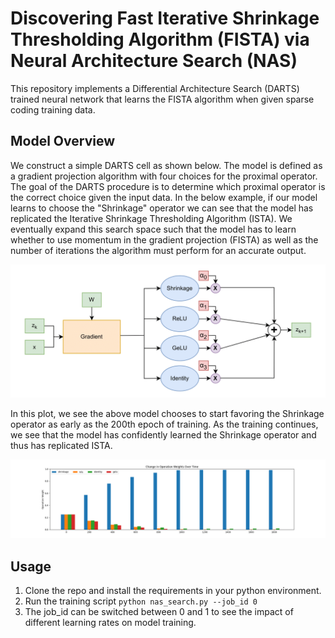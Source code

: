 # Discovering Fast Iterative Shrinkage Thresholding Algorithm (FISTA) via Neural Architecture Search (NAS)

This repository implements a Differential Architecture Search (DARTS) trained neural network that learns the FISTA algorithm when given sparse coding training data. 

## Model Overview
We construct a simple DARTS cell as shown below. The model is defined as a gradient projection algorithm with four choices for the proximal operator. The goal of the DARTS procedure is to determine which proximal operator is the correct choice given the input data. In the below example, if our model learns to choose the "Shrinkage" operator we can see that the model has replicated the Iterative Shrinkage Thresholding Algorithm (ISTA). We eventually expand this search space such that the model has to learn whether to use momentum in the gradient projection (FISTA) as well as the number of iterations the algorithm must perform for an accurate output. 

![Model Architecture](../images/ISTA_NAS.drawio.png)

In this plot, we see the above model chooses to start favoring the Shrinkage operator as early as the 200th epoch of training. As the training continues, we see that the model has confidently learned the Shrinkage operator and thus has replicated ISTA.

![Results](../images/nas_weights_group.png)

## Usage

1. Clone the repo and install the requirements in your python environment.
2. Run the training script ```python nas_search.py --job_id 0```
3. The job_id can be switched between 0 and 1 to see the impact of different learning rates on model training.
